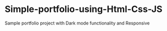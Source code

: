 # Simple-portfolio-using-Html-Css-JS
Sample portfolio project with Dark mode functionality and Responsive
